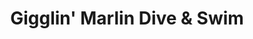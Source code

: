 ---
title: "Gigglin' Marlin Dive & Swim"
url: /houston/gigglin-marlin-dive-and-swim/
shop: diving
---